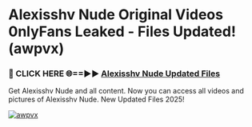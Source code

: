 # Alexisshv Nude Original Videos 0nlyFans Leaked - Files Updated! (awpvx)

<h3>🔴 CLICK HERE 🌐==►► <a href="https://tinyurl.com/yrmya6cz" rel="nofollow">Alexisshv Nude Updated Files</a></h3>

Get Alexisshv Nude and all content. Now you can access all videos and pictures of Alexisshv Nude. New Updated Files 2025!

[![awpvx](https://i.imgur.com/FMdXYCs.gif)](https://tinyurl.com/yrmya6cz)
